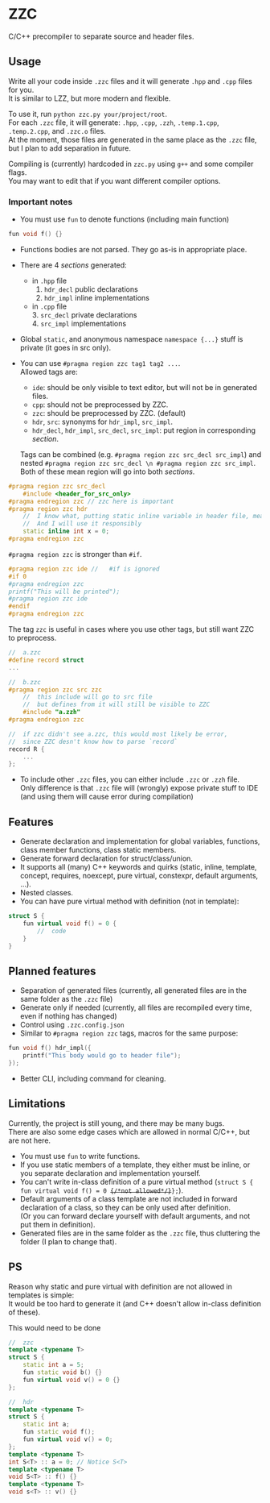 # ZZC  

C/C++ precompiler to separate source and header files.  

## Usage  

Write all your code inside `.zzc` files and it will generate `.hpp` and `.cpp` files for you.  
It is similar to LZZ, but more modern and flexible.  

To use it, run `python zzc.py your/project/root`.  
For each `.zzc` file, it will generate: `.hpp`, `.cpp`, `.zzh`, `.temp.1.cpp`, `.temp.2.cpp`, and `.zzc.o` files.  
At the moment, those files are generated in the same place as the `.zzc` file, but I plan to add separation in future.  

Compiling is (currently) hardcoded in `zzc.py` using `g++` and some compiler flags.  
You may want to edit that if you want different compiler options.  

### Important notes

* You must use `fun` to denote functions (including main function)  
```c++
fun void f() {}
```
* Functions bodies are not parsed. They go as-is in appropriate place.  
* There are 4 _sections_ generated:  
  * in `.hpp` file  
    1. `hdr_decl` public declarations  
    2. `hdr_impl` inline implementations  
  * in `.cpp` file  
    3. `src_decl` private declarations  
    4. `src_impl` implementations  
* Global `static`, and anonymous namespace `namespace {...}` stuff is private (it goes in src only).  
* You can use `#pragma region zzc tag1 tag2 ...`.  
  Allowed tags are:  
  * `ide`: should be only visible to text editor, but will not be in generated files.  
  * `cpp`: should not be preprocessed by ZZC.  
  * `zzc`: should be preprocessed by ZZC. (default)  
  * `hdr`, `src`: synonyms for `hdr_impl`, `src_impl`.  
  * `hdr_decl`, `hdr_impl`, `src_decl`, `src_impl`: put region in corresponding _section_.  
  
  Tags can be combined (e.g. `#pragma region zzc src_decl src_impl`) and nested `#pragma region zzc src_decl \n #pragma region zzc src_impl`.  
  Both of these mean region will go into both _sections_.  
```c++
#pragma region zzc src_decl
    #include <header_for_src_only>
#pragma endregion zzc // zzc here is important
#pragma region zzc hdr
    //  I know what, putting static inline variable in header file, means
    //  And I will use it responsibly
    static inline int x = 0; 
#pragma endregion zzc
```
`#pragma region zzc` is stronger than `#if`.  
```c++
#pragma region zzc ide //	#if is ignored
#if 0
#pragma endregion zzc
printf("This will be printed");
#pragma region zzc ide
#endif
#pragma endregion zzc
```
The tag `zzc` is useful in cases where you use other tags, but still want ZZC to preprocess.  
```c++
//	a.zzc
#define record struct
...

//	b.zzc
#pragma region zzc src zzc
	//	this include will go to src file
	//	but defines from it will still be visible to ZZC
	#include "a.zzh"
#pragma endregion zzc

//	if zzc didn't see a.zzc, this would most likely be error, 
//	since ZZC desn't know how to parse `record`
record R {
	...
};
```
* To include other `.zzc` files, you can either include `.zzc` or `.zzh` file.  
  Only difference is that `.zzc` file will (wrongly) expose private stuff to IDE (and using them will cause error during compilation)  

## Features  
* Generate declaration and implementation for global variables, functions, class member functions, class static members.  
* Generate forward declaration for struct/class/union.  
* It supports all (many) C++ keywords and quirks (static, inline, template, concept, requires, noexcept, pure virtual, constexpr, default arguments, ...).  
* Nested classes.  
* You can have pure virtual method with definition (not in template):  
```c++
struct S {
	fun virtual void f() = 0 {
		//  code
	}
}
```

## Planned features  

* Separation of generated files (currently, all generated files are in the same folder as the `.zzc` file)  
* Generate only if needed (currently, all files are recompiled every time, even if nothing has changed)  
* Control using `.zzc.config.json`  
* Similar to `#pragma region zzc` tags, macros for the same purpose:  
```c++
fun void f() hdr_impl({ 
    printf("This body would go to header file");
});
```
* Better CLI, including command for cleaning.  

## Limitations  
Currently, the project is still young, and there may be many bugs.  
There are also some edge cases which are allowed in normal C/C++, but are not here.  

* You must use `fun` to write functions.  
* If you use static members of a template, they either must be inline, or you separate declaration and implementation yourself.  
* You can't write in-class definition of a pure virtual method (`struct S { fun virtual void f() = 0 `~~`{/*not allowed*/}`~~`};`).  
* Default arguments of a class template are not included in forward declaration of a class, so they can be only used after definition.  
  (Or you can forward declare yourself with default arguments, and not put them in definition).  
* Generated files are in the same folder as the `.zzc` file, thus cluttering the folder (I plan to change that).  

## PS  

Reason why static and pure virtual with definition are not allowed in templates is simple:  
It would be too hard to generate it (and C++ doesn't allow in-class definition of these).  

This would need to be done
```c++
//	zzc
template <typename T>
struct S {
	static int a = 5;
	fun static void b() {}
	fun virtual void v() = 0 {}
};
```
```c++
//	hdr
template <typename T>
struct S {
	static int a;
	fun static void f();
	fun virtual void v() = 0;
};
template <typename T>
int S<T> :: a = 0; // Notice S<T>
template <typename T>
void S<T> :: f() {}
template <typename T>
void s<T> :: v() {}
```
